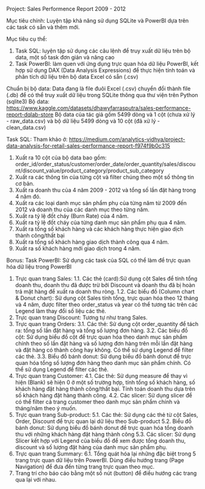 Project: Sales Performence Report 2009 - 2012

Mục tiêu chính: Luyện tập khả năng sử dụng SQLite và PowerBI dựa trên các task có sẵn và thêm mới.

Mục tiêu cụ thể: 
  1. Task SQL: luyện tập sử dụng các câu lệnh để truy xuất dữ liệu trên bộ data, một số task đơn giản và nâng cao
  2. Task PowerBI: làm quen với ứng dụng trực quan hóa dữ liệu PowerBI, kết hợp sử dụng DAX (Data Analysis Expressions) để thực hiện tính toán và phân tích dữ liệu trên bộ data Excel có sẵn (.csv) 

Chuẩn bị bộ data: Data đang là file đuôi Excel (.csv) chuyển đổi thành file (.db) để có thể truy xuất dữ liệu trong SQLite thông qua thư viện trên Python (sqlite3)
Bộ data: https://www.kaggle.com/datasets/dhawyfarrasputra/sales-performance-report-dqlab-store
Bộ data của tác giả gồm 5499 dòng và 1 cột (chưa xử lý - raw_data.csv) và bộ dữ liệu 5499 dòng và 10 cột (đã xử lý - clean_data.csv)

Task SQL: Tham khảo ở: https://medium.com/analytics-vidhya/project-data-analysis-for-retail-sales-performance-report-f974f9b0c315
  1. Xuất ra 10 cột của bộ data bao gồm: order_id/order_status/customer/order_date/order_quantity/sales/discount/discount_value/product_category/product_sub_category
  2. Xuất ra các thông tin của từng cột và filter chúng theo một số thông tin cơ bản.
  3. Xuất ra doanh thu của 4 năm 2009 - 2012 và tổng số lần đặt hàng trong 4 năm đó.
  4. Xuất ra các loại danh mục sản phẩm phụ của từng năm từ 2009 đến 2012 và doanh thu của các danh mục theo từng năm.
  5. Xuất ra tỷ lệ đốt cháy (Burn Rate) của 4 năm.
  6. Xuất ra tỷ lệ đốt cháy của từng danh mục sản phẩm phụ qua 4 năm.
  7. Xuất ra tổng số khách hàng và các khách hàng thực hiện giao dịch thành công/thất bại
  8. Xuất ra tổng số khách hàng giao dịch thành công qua 4 năm.
  9. Xuất ra số khách hàng mới giao dịch trong 4 năm.

Bonus: Task PowerBI: Sử dụng các task của SQL có thể làm để trực quan hóa dữ liệu trong PowerBI
  1. Trực quan trang Sales:
     1.1. Các thẻ (card):Sử dụng cột Sales để tính tổng doanh thu, doanh thu đã được trừ bởi Discount và doanh thu đã bị hoàn trả mặt hàng để xuất ra doanh thu ròng.
     1.2. Các biểu đồ (Column chart & Donut chart): Sử dụng cột Sales tính tổng, trực quan hóa theo 12 tháng và 4 năm, được filter theo order_status và year có thể tương tác trên các Legend làm thay đổi số liệu các thẻ.
  2. Trực quan trang Discount: Tương tự như trang Sales.
  3. Trực quan trang Orders:
     3.1. Các thẻ: Sử dụng cột order_quantity để tách ra: tổng số lần đặt hàng và tổng số lượng đơn hàng.
     3.2. Các biểu đồ cột: Sử dụng biểu đồ cột để trực quan hóa theo danh mục sản phẩm chính theo số lần đặt hàng và số lượng đơn hàng trên mỗi lần đặt hàng và đặt hàng có thành công hay không. Có thể sử dụng Legend để filter các thẻ.
     3.3. Biểu đồ bánh donut: Sử dụng biểu đồ bánh donut để trực quan hóa tổng số lượng đơn hàng theo danh mục sản phẩm chính. Có thể sử dụng Legend để filter các thẻ.
  4. Trực quan trang Customer:
     4.1. Các thẻ: Sử dụng measure để thay vì hiện (Blank) sẽ hiện 0 ở một số trường hợp, tính tổng số khách hàng, số khách hàng đặt hàng thành công/thất bại. Tính toán doanh thu dựa trên số khách hàng đặt hàng thành công.
     4.2. Các slicer: Sử dụng slicer để có thể filter cả trang customer theo danh mục sản phẩm chính và tháng/năm theo ý muốn.
  5. Trực quan trang Sub-product:
     5.1. Các thẻ: Sử dụng các thẻ từ cột Sales, Order, Discount để trực quan lại dữ liệu theo Sub-product
     5.2. Biểu đồ bánh donut: Sử dụng biểu đồ bánh donut để trực quan hóa tổng doanh thu với những khách hàng đặt hàng thành công
     5.3. Các slicer: Sử dụng Slicer kết hợp với Legend của biểu đồ để xem được tổng doanh thu, discount và số lượng đặt hàng của danh mục sản phẩm phụ.
  6. Trực quan trang Summary:
     6.1. Tổng quát hóa lại những đặc biệt trong 5 trang trực quan dữ liệu trên PowerBI. Dùng điều hướng trang (Page Navigation) để đưa đến từng trang trực quan theo mục.
  7. Trang trí cho báo cáo bằng một số nút (button) để điều hướng các trang qua lại với nhau. 
